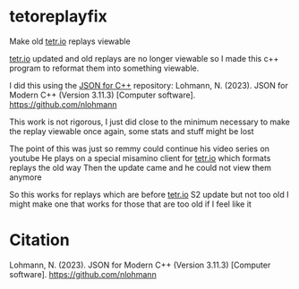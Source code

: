 # tetoreplayfix
Make old [tetr.io](https://tetr.io/) replays viewable

[tetr.io](https://tetr.io/) updated and old replays are no longer viewable so I made this c++ program to reformat them into something viewable.

I did this using the [JSON for C++](https://github.com/nlohmann/json/tree/develop) repository:
Lohmann, N. (2023). JSON for Modern C++ (Version 3.11.3) [Computer software]. https://github.com/nlohmann

This work is not rigorous, I just did close to the minimum necessary to make the replay viewable once again, some stats and stuff might be lost

The point of this was just so remmy could continue his video series on youtube
He plays on a special misamino client for [tetr.io](https://tetr.io/) which formats replays the old way
Then the update came and he could not view them anymore

So this works for replays which are before [tetr.io](https://tetr.io/) S2 update but not too old
I might make one that works for those that are too old if I feel like it

# Citation
Lohmann, N. (2023). JSON for Modern C++ (Version 3.11.3) [Computer software]. https://github.com/nlohmann
